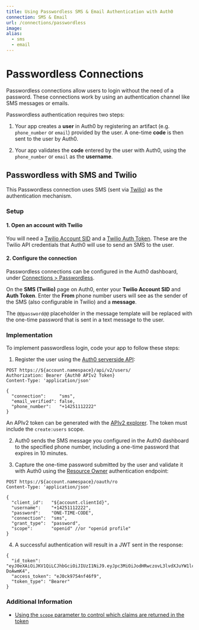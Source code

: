 ```yaml
---
title: Using Passwordless SMS & Email Authentication with Auth0
connection: SMS & Email
url: /connections/passwordless
image:
alias:
  - sms
  - email
---
```


# Passwordless Connections

Passwordless connections allow users to login without the need of a password. These connections work by using an authentication channel like SMS messages or emails.

Passwordless authentication requires two steps:

1. Your app creates a **user** in Auth0 by registering an artifact (e.g. `phone_number` or `email`) provided by the user. A one-time **code** is then sent to the user by Auth0.

2. Your app validates the **code** entered by the user with Auth0, using the `phone_number` or `email` as the **username**.

## Passwordless with SMS and Twilio

This Passwordless connection uses SMS (sent via [Twilio](http://www.twilio.com)) as the authentication mechanism.

### Setup

#### 1. Open an account with Twilio

You will need a [Twilio Account SID](https://www.twilio.com/help/faq/twilio-basics/what-is-an-application-sid) and a [Twilio Auth Token](https://www.twilio.com/help/faq/twilio-basics/what-is-the-auth-token-and-how-can-i-change-it). These are the Twilio API credentials that Auth0 will use to send an SMS to the user.

#### 2. Configure the connection

Passwordless connections can be configured in the Auth0 dashboard, under [Connections > Passwordless](https://manage.auth0.com/#/connections/passwordless).

On the **SMS (Twilio)** page on Auth0, enter your **Twilio Account SID** and **Auth Token**. Enter the **From** phone number users will see as the sender of the SMS (also configurable in Twilio) and a **message**.

The `@@password@@` placeholder in the message template will be replaced with the one-time password that is sent in a text message to the user.

### Implementation

To implement passwordless login, code your app to follow these steps:

1. Register the user using the [Auth0 serverside API](https://auth0.com/docs/api/v2#!/Users/post_users):

  ```
  POST https://${account.namespace}/api/v2/users/
  Authorization: Bearer {Auth0 APIv2 Token}
  Content-Type: 'application/json'

  {
    "connection":     "sms",
    "email_verified": false,
    "phone_number":   "+14251112222"
  }
  ```

  An APIv2 token can be generated with the [APIv2 explorer](https://auth0.com/docs/api/v2). The token must include the `create:users` scope.

2. Auth0 sends the SMS message you configured in the Auth0 dashboard to the specified phone number, including a one-time password that expires in 10 minutes.

3. Capture the one-time password submitted by the user and validate it with Auth0 using the [Resource Owner](/auth-api#!#post--oauth-ro) authentication endpoint:

  ```
  POST https://${account.namespace}/oauth/ro
  Content-Type: 'application/json'

  {
    "client_id":   "${account.clientId}",
    "username":    "+14251112222",
    "password":    "ONE-TIME-CODE",
    "connection":  "sms",
    "grant_type":  "password",
    "scope":       "openid" //or "openid profile"
  }
  ```

4. A successful authentication will result in a JWT sent in the response:

  ```
  {
    "id_token": "eyJ0eXAiOiJKV1QiLCJhbGciOiJIUzI1NiJ9.eyJpc3MiOiJodHRwczovL3lvdXJuYW1lc3BhY2UuYXV0aDAuY29tLyIsInN1YiI6InNtc3w1NDRiZWJiODg3NjIzNDQ1NjcxZjVmN2ExIiwiYXVkIjoiaWNJTVBNamRmaGl1NDNuZWtqZjNqcjRlbmZpT2t5TkZ4dSIsImV4cCI6MTQxNDgxOTUyOSwiaWF0IjoxNDE0NzgzNTI5fQ.y4sIFl82DHFzli3GgT8Q2voZSADVQbcwpOx-DoAwmK4",
    "access_token": "eJ0ck9754nf46f9",
    "token_type": "Bearer"
  }
  ```

### Additional Information

* [Using the `scope` parameter to control which claims are returned in the token](/scopes)
